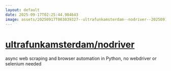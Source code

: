 ```yaml
---
layout: default
date: 2025-09-17T02:25:44.984643
image: assets/20250917T003039327--ultrafunkamsterdam--nodriver--20250917T003240091--cropped.png
---
```


# [ultrafunkamsterdam/nodriver](https://github.com/ultrafunkamsterdam/nodriver)

async web scraping and browser automation in Python, no webdriver or selenium needed
